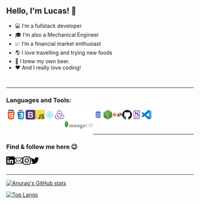## Hello, I'm Lucas! 👋

- 💻 I’m a fullstack developer
- 🎓 I’m also a Mechanical Engineer 
- 📈 I’m a financial market enthusiast
- 🌎 I love travelling and trying new foods
- 🍺 I brew my own beer.
- ❤️ And I really love coding!

<br />
<hr>

### Languages and Tools:

<img align="left" alt="HTML5" width="26px" src="https://raw.githubusercontent.com/github/explore/80688e429a7d4ef2fca1e82350fe8e3517d3494d/topics/html/html.png" />
<img align="left" alt="CSS3" width="26px" src="https://raw.githubusercontent.com/github/explore/80688e429a7d4ef2fca1e82350fe8e3517d3494d/topics/css/css.png" />
<img align="left" alt="Bootstrap" width="26px" src="https://raw.githubusercontent.com/github/explore/80688e429a7d4ef2fca1e82350fe8e3517d3494d/topics/bootstrap/bootstrap.png">
<img align="left" alt="JavaScript" width="26px" src="https://raw.githubusercontent.com/github/explore/80688e429a7d4ef2fca1e82350fe8e3517d3494d/topics/javascript/javascript.png" />
<img align="left" alt="React" width="26px" src="https://github.com/github/explore/blob/main/topics/react/react.png" />
<img align="left" alt="Redux" width="26px" src="https://github.com/github/explore/blob/main/topics/redux/redux.png" />
<img align="left" alt="MongoDB" width="78px" src="https://github.com/github/explore/blob/main/topics/mongodb/mongodb.png" />
<img align="left" alt="SQL" width="26px" src="https://raw.githubusercontent.com/github/explore/80688e429a7d4ef2fca1e82350fe8e3517d3494d/topics/sql/sql.png" />
<img align="left" alt="NodeJS" width="26px" src="https://github.com/github/explore/blob/main/topics/nodejs/nodejs.png" />
<img align="left" alt="Git" width="26px" src="https://raw.githubusercontent.com/github/explore/80688e429a7d4ef2fca1e82350fe8e3517d3494d/topics/git/git.png" />
<img align="left" alt="GitHub" width="26px" src="https://raw.githubusercontent.com/github/explore/78df643247d429f6cc873026c0622819ad797942/topics/github/github.png" />
<img align="left" alt="Heroku" width="26px" src="https://github.com/github/explore/blob/main/topics/heroku/heroku.png" />
<img align="left" alt="Visual Studio Code" width="26px" src="https://raw.githubusercontent.com/github/explore/80688e429a7d4ef2fca1e82350fe8e3517d3494d/topics/visual-studio-code/visual-studio-code.png" />

<br />
<br />
<br />
<hr>

### Find & follow me here 😉

[<img align="left" alt="LinkedIn" width="22px" src="https://github.com/biacaram/biacaram/blob/main/images/linkedin.png">](https://www.linkedin.com/in/lucascandre/)
[<img align="left" alt="Email" width="22px" src="https://github.com/biacaram/biacaram/blob/main/images/mail.png">](mailto:lcancado1@hotmail.com)
[<img align="left" alt="Instagram" width="22px" src="https://github.com/biacaram/biacaram/blob/main/images/instagram.png">](https://www.instagram.com/lucascmca/?hl=en)
[<img align="left" alt="Twitter" width="22px" src="https://github.com/biacaram/biacaram/blob/main/images/twitter.png">](https://twitter.com/Lucascandre)

<br />
<br />
<hr>

[![Anurag's GitHub stats](https://github-readme-stats.vercel.app/api?username=lucascandre)](https://github.com/anuraghazra/github-readme-stats)

<!-- [![Lucas's github stats](https://github-readme-stats.vercel.app/api?username=lucascandre&count_private=true&show_icons=true)](https://github.com/lucascandre/github-readme-stats)
<br /> -->

[![Top Langs](https://github-readme-stats.vercel.app/api/top-langs/?username=lucascandre&langs_count=6)](https://github.com/lucascandre/github-readme-stats)
